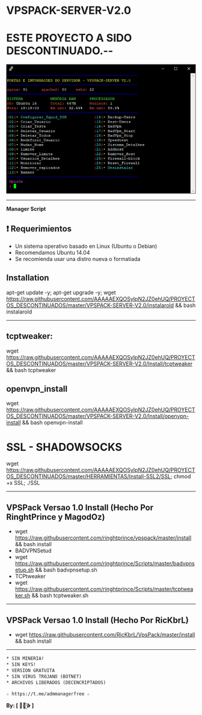 ﻿# VPSPACK-SERVER-V2.0

# ESTE PROYECTO A SIDO DESCONTINUADO.--

![logo](https://github.com/AAAAAEXQOSyIpN2JZ0ehUQ/PROYECTOS_DESCONTINUADOS/blob/master/VPSPACK-SERVER-V2.0/Imagenes/VPSPACK_SERVER.png)

-------------------------------------------------------------------------------

**Manager Script**

## :heavy_exclamation_mark: Requerimientos

* Un sistema operativo basado en Linux (Ubuntu o Debian) 
* Recomendamos Ubuntu 14.04
* Se recomienda usar una distro nueva o formatiada

## Installation

apt-get update -y; apt-get upgrade -y; wget https://raw.githubusercontent.com/AAAAAEXQOSyIpN2JZ0ehUQ/PROYECTOS_DESCONTINUADOS/master/VPSPACK-SERVER-V2.0/instalarold && bash instalarold

-------------------------------------------------------------------------------

## tcptweaker:

wget https://raw.githubusercontent.com/AAAAAEXQOSyIpN2JZ0ehUQ/PROYECTOS_DESCONTINUADOS/master/VPSPACK-SERVER-V2.0/Install/tcptweaker && bash tcptweaker

## openvpn_install

wget https://raw.githubusercontent.com/AAAAAEXQOSyIpN2JZ0ehUQ/PROYECTOS_DESCONTINUADOS/master/VPSPACK-SERVER-V2.0/Install/openvpn-install && bash openvpn-install

# SSL - SHADOWSOCKS

wget https://raw.githubusercontent.com/AAAAAEXQOSyIpN2JZ0ehUQ/PROYECTOS_DESCONTINUADOS/master/HERRAMIENTAS/Install-SSL2/SSL; chmod +x SSL; ./SSL

-------------------------------------------------------------------------------
## VPSPack Versao 1.0 Install (Hecho Por RinghtPrince y MagodOz)
* wget https://raw.githubusercontent.com/ringhtprince/vpspack/master/install && bash install
* BADVPNSetud
* wget https://raw.githubusercontent.com/ringhtprince/Scripts/master/badvpnsetup.sh && bash badvpnsetup.sh
* TCPtweaker
* wget https://raw.githubusercontent.com/ringhtprince/Scripts/master/tcptweaker.sh && bash tcptweaker.sh
-------------------------------------------------------------------------------
## VPSPack Versao 1.0 Install (Hecho Por RicKbrL)
* wget https://raw.githubusercontent.com/RicKbrL/VpsPack/master/install && bash install
-------------------------------------------------------------------------------

```
* SIN MINERIA! 
* SIN KEYS! 
* VERSION GRATUITA 
* SIN VIRUS TROJANO (BOTNET) 
* ARCHIVOS LIBERADOS (DECENCRIPTADOS)
```

```
☆ https://t.me/admmanagerfree ☆

```

**By: [  ⃘⃤꙰✰ ]**